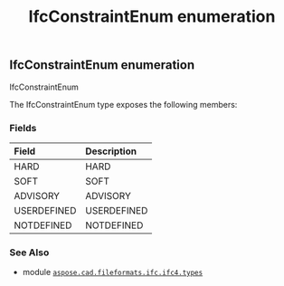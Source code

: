 ﻿---
title: IfcConstraintEnum enumeration
second_title: Aspose.CAD for Python via .NET API References
description: 
type: docs
weight: 2290
url: /aspose.cad.fileformats.ifc.ifc4.types/ifcconstraintenum/
is_root: false
---

## IfcConstraintEnum enumeration

IfcConstraintEnum



The IfcConstraintEnum type exposes the following members:

### Fields
| Field | Description |
| :- | :- |
| HARD | HARD |
| SOFT | SOFT |
| ADVISORY | ADVISORY |
| USERDEFINED | USERDEFINED |
| NOTDEFINED | NOTDEFINED |



### See Also
* module [`aspose.cad.fileformats.ifc.ifc4.types`](..)

